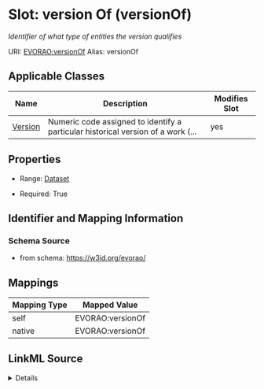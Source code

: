 

# Slot: version Of (versionOf) 


_Identifier of what type of entities the version qualifies_





URI: [EVORAO:versionOf](https://w3id.org/evorao/versionOf)
Alias: versionOf

<!-- no inheritance hierarchy -->





## Applicable Classes

| Name | Description | Modifies Slot |
| --- | --- | --- |
| [Version](Version.md) | Numeric code assigned to identify a particular historical version of a work (... |  yes  |







## Properties

* Range: [Dataset](Dataset.md)

* Required: True





## Identifier and Mapping Information







### Schema Source


* from schema: https://w3id.org/evorao/




## Mappings

| Mapping Type | Mapped Value |
| ---  | ---  |
| self | EVORAO:versionOf |
| native | EVORAO:versionOf |




## LinkML Source

<details>
```yaml
name: versionOf
description: Identifier of what type of entities the version qualifies
title: version Of
from_schema: https://w3id.org/evorao/
rank: 1000
alias: versionOf
domain_of:
- Version
range: Dataset
required: true
multivalued: false

```
</details>